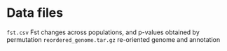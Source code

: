 # Data files

`fst.csv` Fst changes across populations, and p-values obtained by permutation
`reordered_genome.tar.gz` re-oriented genome and annotation